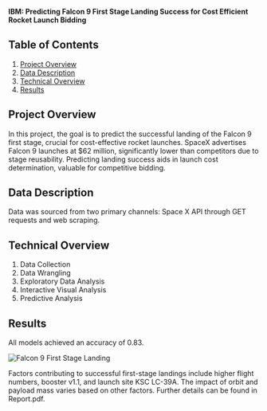 **IBM: Predicting Falcon 9 First Stage Landing Success for Cost Efficient Rocket Launch Bidding**

## Table of Contents
1. [Project Overview](#project-overview)
2. [Data Description](#data-description)
3. [Technical Overview](#technical-overview)
4. [Results](#results)

## Project Overview
In this project, the goal is to predict the successful landing of the Falcon 9 first stage, crucial for cost-effective rocket launches. SpaceX advertises Falcon 9 launches at $62 million, significantly lower than competitors due to stage reusability. Predicting landing success aids in launch cost determination, valuable for competitive bidding.

## Data Description
Data was sourced from two primary channels: Space X API through GET requests and web scraping.

## Technical Overview
1. Data Collection
2. Data Wrangling
3. Exploratory Data Analysis
4. Interactive Visual Analysis
5. Predictive Analysis

## Results
All models achieved an accuracy of 0.83.

![Falcon 9 First Stage Landing](https://github.com/VivianEzeagu/Winning-the-space-race-with-data-science/assets/115571925/ecfb6864-57ef-46ac-ab83-7a77f420144d)

Factors contributing to successful first-stage landings include higher flight numbers, booster v1.1, and launch site KSC LC-39A. The impact of orbit and payload mass varies based on other factors. Further details can be found in Report.pdf.

